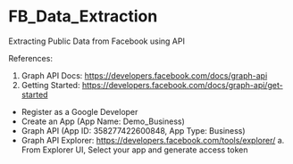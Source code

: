# FB_Data_Extraction
Extracting Public Data from Facebook using API

References:

1.  Graph API Docs:
https://developers.facebook.com/docs/graph-api
2. Getting Started:
https://developers.facebook.com/docs/graph-api/get-started

- Register as a Google Developer
- Create an App (App Name: Demo_Business)
- Graph API (App ID: 358277422600848, App Type: Business)
- Graph API Explorer:
https://developers.facebook.com/tools/explorer/
a. From Explorer UI, Select your app and generate access token

